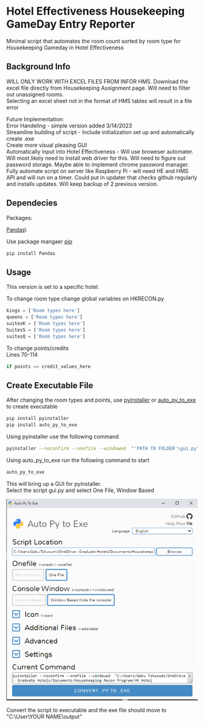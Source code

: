# Hotel Effectiveness Housekeeping GameDay Entry Reporter

Minimal script that automates the room count sorted by room type for Housekeeping Gameday in Hotel Effectiveness

## Background Info

WILL ONLY WORK WITH EXCEL FILES FROM INFOR HMS. Download the excel file directly from Housekeeping Assignment page. Will need to filter out unassigned rooms.\
Selecting an excel sheet not in the format of HMS tables will result in a file error

Future Implementation:\
Error Handeling - simple version added 3/14/2023\
Streamline building of script - Include initialization set up and automatically create .exe\
Create more visual pleasing GUI\
Automatically input into Hotel Effectiveness - Will use broweser automater. Will most likely need to install web driver for this. Will need to figure out password storage. Maybe able to implement chrome password manager.\
Fully automate script on server like Raspberry Pi - will need HE and HMS API and will run on a timer. Could put in updater that checks github regularly and installs updates. Will keep backup of 2 previous version.

## Dependecies

Packages:

[Pandas](https://pandas.pydata.org/)\

Use package mangaer [pip](https://pip.pypa.io/en/stable/)

```bash
pip install Pandas
```

## Usage

This version is set to a specific hotel.

To change room type change global variables on HKRECON.py

```python
kings = ['Room types here']
queens = ['Room types here']
suitesK = ['Room types here']
SuitesS = ['Room types here']
suitesQ = ['Room types here']
```

To change points/credits\
Lines 70-114

```python
if points == credit_values_here
```

## Create Executable File

After changing the room types and points, use [pyinstaller](https://pypi.org/project/pyinstaller/) or [auto_py_to_exe](https://pypi.org/project/auto-py-to-exe/) to create executable

```bash
pip install pyinstaller
pip install auto_py_to_exe
```
Using pyinstaller use the following command
```bash
pyinstaller --noconfirm --onefile --windowed  "'PATH TO FOLDER'\gui.py"
```

Using auto_py_to_exe run the following command to start
```bash
auto_py_to_exe
```
This will bring up a GUI for pyinstaller.\
Select the script gui.py and select One File, Window Based

![Alt text](/img/auto_py_to_exe.PNG) 

Convert the script to executable and the exe file should move to "C:\User\YOUR NAME\output"